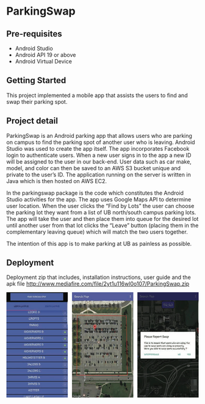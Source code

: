 ParkingSwap
===================================

Pre-requisites
--------------

- Android Studio
- Android API 19 or above
- Android Virtual Device

Getting Started
---------------

This project implemented a mobile app that assists the users to find and swap their parking spot.


Project detail
---------------

ParkingSwap is an Android parking app that allows users who are parking on campus to find the parking spot of another user who is leaving. Android Studio was used to create the app itself. The app incorporates Facebook login to authenticate users. When a new user signs in to the app a new ID will be assigned to the user in our back-end. User data such as car make, model, and color can then be saved to an AWS S3 bucket unique and private to the user’s ID. The application running on the server is written in Java which is then hosted on AWS EC2.

In the parkingswap package is the code which constitutes the Android Studio activities for the app. The app uses Google Maps API to determine user location. When the user clicks the “Find by Lots” the user can choose the parking lot they want from a list of UB north/south campus parking lots. The app will take the user and then place them into queue for the desired lot until another user from that lot clicks the “Leave” button (placing them in the complementary leaving queue) which will match the two users together.

The intention of this app is to make parking at UB as painless as possible.



Deployment
-------

Deployment zip that includes, installation instructions, user guide and the apk file
http://www.mediafire.com/file/2yt1u116wl0o107/ParkingSwap.zip


![alt text](https://github.com/fengyuwu/Parking_Swap/blob/master/screenshot/ParkingSwap.png) 








